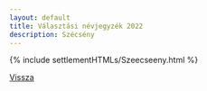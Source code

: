```yaml
---
layout: default
title: Választási névjegyzék 2022
description: Szécsény
---
```


{% include settlementHTMLs/Szeecseeny.html %}

[Vissza](../)